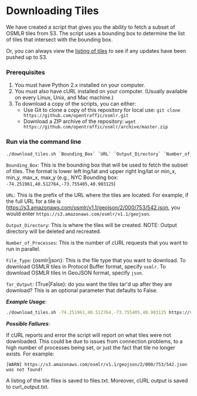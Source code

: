 # Downloading Tiles

We have created a script that gives you the ability to fetch a subset of OSMLR tiles from S3.  The script uses a bounding box to determine the list of tiles that intersect with the bounding box.

Or, you can always view the [listing of tiles](https://s3.amazonaws.com/osmlr-tiles/listing.html) to see if any updates have been pushed up to S3.

### Prerequisites

1. You must have Python 2.x installed on your computer.
2. You must also have cURL installed on your computer. (Usually available on every Linux, Unix, and Mac machine.)
3. To download a copy of the scripts, you can either:
    - Use Git to clone a copy of this repository for local use: `git clone https://github.com/opentraffic/osmlr.git`
    - Download a ZIP archive of the repository: `wget https://github.com/opentraffic/osmlr/archive/master.zip`

### Run via the command line

```sh
./download_tiles.sh `Bounding_Box` `URL` `Output_Directory` `Number_of_Processes` `File_Type` `Tar_Output`
```

`Bounding_Box`: This is the bounding box that will be used to fetch the subset of tiles.  The format is lower left lng/lat and upper right lng/lat or min_x, min_y, max_x, max_y (e.g., NYC Bounding box: `-74.251961,40.512764,-73.755405,40.903125`)

`URL`:  This is the prefix of the URL where the tiles are located.  For example, if the full URL for a tile is https://s3.amazonaws.com/osmlr/v1.1/geojson/2/000/753/542.json, you would enter `https://s3.amazonaws.com/osmlr/v1.1/geojson`.

`Output_Directory`:  This is where the tiles will be created.  NOTE: Output directory will be deleted and recreated.

`Number_of_Processes`:  This is the number of cURL requests that you want to run in parallel.

`File_Type`: {osmlr|json}: This is the file type that you want to download. To download OSMLR tiles in Protocol Buffer format, specify `osmlr`. To download OSMLR tiles in GeoJSON format, specify `json`.

`Tar_Output`: {True|False}: do you want the tiles tar'd up after they are download? This is an optional parameter that defaults to False.

***Example Usage***:

```sh
./download_tiles.sh -74.251961,40.512764,-73.755405,40.903125 https://s3.amazonaws.com/osmlr/v1.1/geojson /data/tiles 5 json false
```

***Possible Failures***:

If cURL reports and error the script will report on what tiles were not downloaded.  This could be due to issues from connection problems, to a high number of processes being set, or just the fact that tile no longer exists.  For example:

```
[WARN] https://s3.amazonaws.com/osmlr/v1.1/geojson/2/000/753/542.json was not found!
```

A listing of the tile files is saved to files.txt.  Moreover, cURL output is saved to curl_output.txt.

